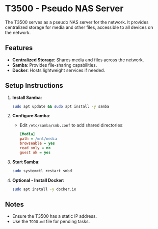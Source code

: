 # T3500 - Pseudo NAS Server

The T3500 serves as a pseudo NAS server for the network. It provides centralized storage for media and other files, accessible to all devices on the network.

## Features
- **Centralized Storage**: Shares media and files across the network.
- **Samba**: Provides file-sharing capabilities.
- **Docker**: Hosts lightweight services if needed.

## Setup Instructions
1. **Install Samba**:
   ```bash
   sudo apt update && sudo apt install -y samba
   ```

2. **Configure Samba**:
   - Edit `/etc/samba/smb.conf` to add shared directories:
     ```ini
     [Media]
     path = /mnt/media
     browseable = yes
     read only = no
     guest ok = yes
     ```

3. **Start Samba**:
   ```bash
   sudo systemctl restart smbd
   ```

4. **Optional - Install Docker**:
   ```bash
   sudo apt install -y docker.io
   ```

## Notes
- Ensure the T3500 has a static IP address.
- Use the `TODO.md` file for pending tasks.